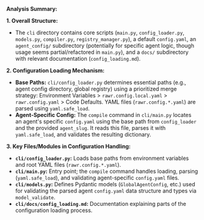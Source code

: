 **Analysis Summary:**

**1. Overall Structure:**
*   The `cli` directory contains core scripts (`main.py`, `config_loader.py`, `models.py`, `compiler.py`, `registry_manager.py`), a default `config.yaml`, an `agent_config/` subdirectory (potentially for specific agent logic, though usage seems partial/refactored in `main.py`), and a `docs/` subdirectory with relevant documentation (`config_loading.md`).

**2. Configuration Loading Mechanism:**
*   **Base Paths:** `cli/config_loader.py` determines essential paths (e.g., agent config directory, global registry) using a prioritized merge strategy: Environment Variables > `rawr.config.local.yaml` > `rawr.config.yaml` > Code Defaults. YAML files (`rawr.config.*.yaml`) are parsed using `yaml.safe_load`.
*   **Agent-Specific Config:** The `compile` command in `cli/main.py` locates an agent's specific `config.yaml` using the base path from `config_loader` and the provided `agent_slug`. It reads this file, parses it with `yaml.safe_load`, and validates the resulting dictionary.

**3. Key Files/Modules in Configuration Handling:**
*   **`cli/config_loader.py`:** Loads base paths from environment variables and root YAML files (`rawr.config.*.yaml`).
*   **`cli/main.py`:** Entry point; the `compile` command handles loading, parsing (`yaml.safe_load`), and validating agent-specific `config.yaml` files.
*   **`cli/models.py`:** Defines Pydantic models (`GlobalAgentConfig`, etc.) used for validating the parsed agent `config.yaml` data structure and types via `model_validate`.
*   **`cli/docs/config_loading.md`:** Documentation explaining parts of the configuration loading process.